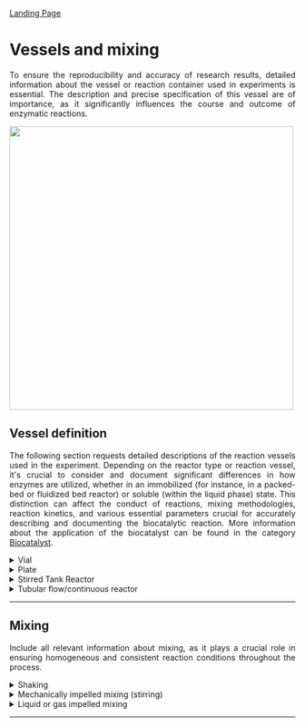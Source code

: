 [Landing Page](/Readme.md)

<div align="justify">

# Vessels and mixing

To ensure the reproducibility and accuracy of research results, detailed information about the vessel or reaction container used in experiments is essential. The description and precise specification of this vessel are of importance, as it significantly influences the course and outcome of enzymatic reactions.

<img src="https://github.com/StephanM87/Strenda-biocatalysis/assets/106530250/0d057a4e-5eaf-4e0b-9164-541b0855cddd" width="500">

## Vessel definition

The following section requests detailed descriptions of the reaction vessels used in the experiment. Depending on the reactor type or reaction vessel, it's crucial to consider and document significant differences in how enzymes are utilized, whether in an immobilized (for instance, in a packed-bed or fluidized bed reactor) or soluble (within the liquid phase) state. This distinction can affect the conduct of reactions, mixing methodologies, reaction kinetics, and various essential parameters crucial for accurately describing and documenting the biocatalytic reaction. More information about the application of the biocatalyst can be found in the category [Biocatalyst](https://github.com/StephanM87/Strenda-biocatalysis/blob/main/ModelExamples/Biocatalyst/Readme.md).

<details> <Summary>Vial</Summary>

### Vial

Vials are sealable containers available in various sizes and materials, playing a crucial role in sample storage and handling, as well as serving as reaction vessels.


- __vial_size__
  - Type: posfloat
  - Description: The vial's size, which can be its volume or its dimensions.
 
- __vial_size_unit__
  - Type: string
  - Description: For describing the vial size, you can use mL (milliliters) as the unit when referring to volume or cm (centimeters) when referring to dimensions.

- __vial_material__
  - Type: string
  - Description: Specify the material of the vial, such as glass or plastic, as it can influence the reaction.

- __closure_type__
  - Type: string
  - Description: Indicate the type of closure or stopper used for the vial, as it affects sealing and the course of the reaction. If no closure or seal was used for the vial, it should be noted as well.

<hr>

- __special_treatment__
  - Type: string
  - Description: If there are any other specific methods, procedures, characteristics or aspects related to the vial or its preparation for the reaction that are important for reproducibility and are not                    described by the aforementioned metadata, they should be explained here.



</details>

<details> <Summary>Plate</Summary>

### Plate

It's crucial to provide detailed information about the plate type, material, well configuration, and other relevant specifications to ensure reproducibility and accuracy of the experimental setup.

- __plate_type__
  - Type: string
  - Description: The type of plate, such as microtiter plate, deep-well plate, or others.
 
- __plate_material__
  - Type: string
  - Description: The material from which the plate is made, such as plastic (polystyrene), glass, or metal.

- __number_of_wells__
  - Type: string
  - Description: The total number of wells or cavities in the plate.

- __well_shape__
  - Type: string
  - Descrption: The shape of the wells, such as round, rectangular, square, etc.
 
- __well_volume__
  - Type: string
  - Description: The volume that each well can hold, usually expressed in µL (microliters).
 
- __well_arrangement__
  - Type: string
  - Description: The arrangement of the wells in the plate, for example, in rows and columns.
 
- __sealing_method__
  - Type: string
  - Description: If the wells were sealed with a sealing film or cover, this should be indicated. (__if_applicable__)

- __sealing_material__
  - Type: string
  - Description: The material of the sealing film or cover. (__if_applicable__)

  <hr>

- __special_treatment__
  - Type: string
  - Description: If there are any other specific methods, procedures, characteristics or aspects related to the plate or its preparation for the reaction that are important for reproducibility and are not                    described by the aforementioned metadata, they should be explained here.


</details>



<details> <Summary>Stirred Tank Reactor</Summary>


### StirredTankReactor

Stirred Tank Reactors (STRs) are frequently employed as versatile and controlled vessels, allowing for precise regulation of key parameters like temperature, pH, and agitation speed. All relevant specifications or attributes need to be described.


- __type__
  - Type: string
  - Description: There are several types of Stirred Tank Reactors, differing in design and intended use. A detailed description is required.

- __material__
  - Type: string
  - Description: Material the reactor is made of, e.g. glass, polypropylene etc.

- __volume__
  - Type: posfloat
  - Description: Indicate the total volume capacity of the Stirred Tank Reactor.

- __volume_unit__
  - Type: string
  - Description: The unit of the volume is typically expressed in L (liters).

- __geometry__
  - Type: string
  - Description: The geometry of the reactor, in particular of interest is the ratio of height to width.

- __bottom_type__
  - Type: string
  - Description: Shape of the bottom of the reactor, e.g. a round bottom or a flat bottom.

- __gas_consumption__
  - Type: string
  - Description: Common gases that are supplied to the reactor include, e.g., air, oxygen, hydrogen, etc.

- __gas_supply__
  - Type: string
  - Description: Gas can be supplied to a Stirred Tank Reactor in various ways, such as through sparging using a tube or an aeration basket, bubbling, or direct injection into the reactor vessel.

- __gas_supply_rate__
  - Type: posfloat
  - Description: Specification of the gas supply rate.

- __gas_supply_rate_unit__
  - Type: string
  - Description: The units for the gas supply rate in a Stirred Tank Reactor can be L/min (liters per minute), m³/h (cubic meters per hour), or other volume units per unit of time.

- __temperature_control__
  - Type: string
  - Description: The temperature in a Stirred Tank Reactor can be controlled through various methods, typically using external heat sources or cooling systems such as heating jackets, cooling coils, or external             temperature control units.

<hr>

- __special_treatment__
  - Type: string
  - Description: If there are any other specific methods, procedures, characteristics or aspects related to the Stirred Tank Reactor or its preparation for the reaction that are important for reproducibility and are        not described by the aforementioned metadata, they should be explained here.

</details>

<details> <Summary>Tubular flow/continuous reactor</Summary>

### TubularFlowContinuousReactor

When conducting enzymatic reactions in tubular flow or continuous reactors, it is essential to provide detailed information about the reactor setup, e.g. plug flow reactor, and operating conditions to ensure reproducibility and transparency in reporting the experimental process.


- __volume__
  - Type: posfloat
  - Description: Indicate the total volume capacity of the tubular flow/continuous reactor.

- __volume_unit__
  - Type: string
  - Description: The unit of the volume is typically expressed in L (liters).

- __geometry__
  - Type: string
  - Description: The exact geometry of the tubular flow/continuous reactor.

- __reactor_type__
  - Type: string
  - Description: There are several types of tubular flow/continuous reactors, e.g. packed bed reactor, or a plug flow reactor, differing in design and intended use. A detailed description is required.

- __material__
  - Type: string
  - Description: Material the reactor is made of, e.g. glass, stainless steel or other materials.

- __tubing__
  - Type: string
  - Description: When using tubing in a tubular flow/continuous reactor, various pieces of information can be provided, such as tubing material, diameter, length, connections, etc.

- __localisation_of_the_catalyst__
  - Type: string
  - Description: Specify the exact location of the catalyst in the tubular flow/continuous reactor. The biocatalyst is typically present in the liquid phase or immobilized on a support matrix (such as particles or          membranes).

<hr>

- __special_treatment__
  - Type: string
  - Description: If there are any other specific methods, procedures, characteristics or aspects related to the tubular flow/continuous reactor or its preparation for the reaction that are important for reproducibility     and are not described by the aforementioned metadata, they should be explained here.


</details>

<hr>

## Mixing

Include all relevant information about mixing, as it plays a crucial role in ensuring homogeneous and consistent reaction conditions throughout the process.

<details> <Summary>Shaking</Summary>

### Shaking

Shaking is an essential method for ensuring uniform mixing and, consequently, recording relevant metadata is crucial for maintaining consistent reaction conditions.


- __shaking_type__
  - Type: string
  - Description: The type of shaking used to mix the reaction could be e.g. horizontal, vertical, back-and-forth or circulatory.

- __deflection__
  - Type: posfloat
  - Description: Information about the extent of deflection or bending of the agitator from its original position of the horizontal shaking system.

- __deflection_unit__
  - Type: string
  - Description: Units such as mm (millimeters) or μm (micrometers) could be used to describe deflection in relation to the movement of the shaking system.

- __speed__
  - Type: posfloat
  - Description: Specify the speed or frequency at which the shaking was conducted.

- __speed_unit__
  - Type: string
  - Description: The shaking speed or frequency could be expressed in units such as rpm (rounds per minute) or Hz (cycles per second).

- __position__
  - Type: string
  - Description: Information regarding the orientation of the vessel in the shaking system relative to deflection.

<hr>

- __special_treatment__
  - Type: string
  - Description: If there are any other specific methods, procedures, characteristics or aspects related to the shaking that are important for reproducibility and are not described by the aforementioned metadata, they      should be explained here.

</details>

<details> <Summary>Mechanically impelled mixing (stirring)</Summary>

### MechanicallyImpelledmixing

When utilizing mechanically impelled mixing in enzymatic reactions, it is essential to provide information about the mixing method and related parameters.

- __stirring_type__
  - Type: string
  - Description: There are several types of stirring methods used in laboratory and industrial settings, including magnetic stirring (from vessel bottom), mechanical stirring, overhead stirring and other methods.

- __number_of_stirrers__
  - Type: posfloat
  - Description: The number of stirrers available in the system.

- __distance_between_stirrers__
  - Type: posfloat
  - Description: Information about the distance, spacing or separation between the stirring rods or impellers within a reaction vessel or container.

- __distance_between_stirrers_unit__
  - Type: string
  - Description: The distance between stirrers can be specified in units such as mm (millimeters), cm (centimeters), or m (meters), depending on the size and scale of the stirring system.

- __stirrer_blade_pitch_angle__
  - Type: posfloat
  - Description: The pitch angle at which the blades or paddles of a stirring mechanism are positioned relative to the plane of rotation. It's typically expressed in ° (degrees).

- __number_of_stirrer_blades__
  - Type: posfloat
  - Description: The number of blades on each stirrer.

- __stirrer_blade_size__
  - Type: posfloat
  - Description: The size of the impeller blades in a stirred tank reactor.

- __stirrer_blade_size_unit__
  - Type: string
  - Description: In the case of impellers in a stirred tank reactor, the diameter of the impeller blades is typically specified. This diameter can be measured in millimeters (mm) or centimeters (cm).

- __stirrer_geometry__
  - Type: string
  - Description: There are various morphologies or geometries, such as radial impellers, axial impellers, helical ribbon impellers, paddle impellers, and more, depending on its design and intended purpose.

- __speed__
  - Type: posfloat
  - Description: Specify the speed or frequency at which the stirring was conducted.

- __speed_unit__
  - Type: string
  - Description: The unit for stirring speed can be expressed in RPM (revolutions per minute), Hz (Hertz), or rad/s (radians per second), depending on the measurement instruments and scientific conventions used.

- __height_of_stirrer_above_vessel_base__
  - Type: posfloat
  - Description: The vertical distance between the bottom of the vessel or container (where the reaction takes place) and the lowest point of the stirring element or stirrer, which is usually located just above the         vessel base. 

- __height_of_stirrer_above_vessel_base_unit__
  - Type: string
  - Description: Common units for defining the vertical distance between the bottom of the vessel and the lowest point of the stirrer include: mm (millimeters), cm (centimeters) and m (meters).

- __power_per_volume__
  - Type: posfloat
  - Description: The amount of stirring power or energy input into a system per unit volume.

- __power_per_volume_unit__
  - Type: string
  - Description: The units commonly used for expressing the stirring power are W/L (watts per liter) or kW/m³ (kilowatts per cubic meter).

- __stir_bar_size__
  - Type: posfloat
  - Decription: The length, diameter, or volume of the stir bar used in the experiment. Different sizes of stir bars can affect the efficiency of mixing based on the volume of the reaction mixture and the vessel size.
 
- __stir_bar_size_unit__
  - Type: posfloat
  - Decription: The size of a stir bar can be expressed in various units such as length in cm (centimeters), mm (millimeters), m (meters), in (inches), or ft (feet); diameter in mm (millimeters), cm (centimeters), or μm (micrometers); and cm³ (volume in cubic centimeters) or mL (milliliters). The choice of unit depends on the specific dimensions being measured to describe the stir bar's size accurately within experiments.
 
- __stir_bar_shape__
  - Type: string
  - Description: The shape or configuration of the stir bar, whether it's cylindrical, octagonal, oval, or another shape. Different shapes can interact with the reaction mixture differently, influencing mixing patterns and efficiency.

<hr>

- __special_treatment__
  - Type: string
  - Description: If there are any other specific methods, procedures, characteristics or aspects related to the mechanically impelled mixing (stirring) that are important for reproducibility and are not described by        the aforementioned metadata, they should be explained here.


  </details>

  <details> <Summary>Liquid or gas impelled mixing</Summary>

### LiquidOrGasImpelledMixing

Detailed information about the mixing method used, whether it involves liquid or gas impelled mixing, is essential for ensuring the reproducibility and understanding of enzymatic reactions.

- __volume_of_liquid_solid_phase__
  - Type: string
  - Description: In the context of enzymatic reactions or any chemical processes involving heterogeneous mixtures like a liquid and solid phase, essential parameters for describing the system could involve the              composition of the phases, the percentage or fraction of the total volume occupied by the liquid-solid phase mixture, and further information.

- __residence_time__
  - Type: posfloat
  - Description: The residence time, often denoted as "τ" (tau), refers to the average amount of time a substance or component spends inside a specific system or reactor and is to be specified.

- __residence_time_unit__
  - Type: sting
  - Description: The units for residence time can vary depending on the system and the units used for volume and flow rate. Common units include s (seconds), min (minutes), h (hours), or any time-related units.

- __reynolds_number__
  - Type: string
  - Description: The Reynolds number (Re) is a dimensionless quantity used in fluid dynamics to predict the flow regime of a fluid within a specific system. It helps determine whether the flow is laminar, turbulent, or     somewhere in between.

- __passive_mixing__
  - Type: String
  - Description: The design of the coils and the flow patterns created by the geometry of the tubing can lead to passive mixing as the fluid flows through the reactor without the need for external agitation. More           detailed information must be provided to describe the process.

- __active_T_or_Y_mixer__
  - Type: String
  - Description: Key features for describing an active Y or T mixer can include inlet ports, mixer chamber, outlet port, control, materials amon others.

- __pulsing__
  - Type: String
  - Description: The pulsing process involves periodically injecting or introducing specific components, such as reactants or additives, into a reaction system at regular intervals or in a pulsatile manner. More            detailed information must be provided to describe the process.

<hr>

- __special_treatment__
  - Type: string
  - Description: If there are any other specific methods, procedures, characteristics or aspects related to the liquid or gas impelled mixing that are important for reproducibility and are not described by the              aforementioned metadata, they should be explained here.

</details>

<hr>

</div>
